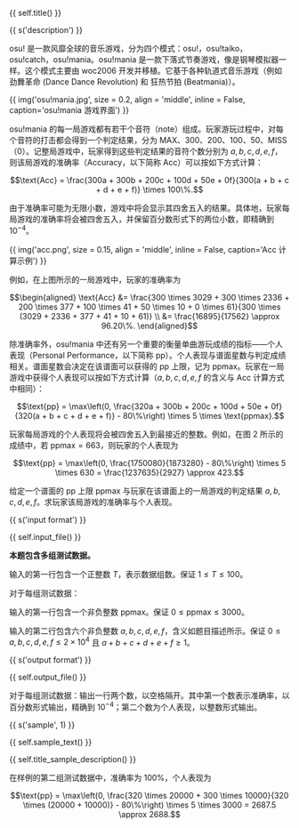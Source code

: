 {{ self.title() }}

{{ s('description') }}

osu! 是一款风靡全球的音乐游戏，分为四个模式：osu!，osu!taiko，osu!catch，osu!mania。osu!mania 是一款下落式节奏游戏，像是钢琴模拟器一样。这个模式主要由 woc2006 开发并移植。它基于各种轨道式音乐游戏（例如 劲舞革命 (Dance Dance Revolution) 和 狂热节拍 (Beatmania)）。

{{ img('osu!mania.jpg', size = 0.2, align = 'middle', inline = False, caption='osu!mania 游戏界面') }}

osu!mania 的每一局游戏都有若干个音符（note）组成。玩家游玩过程中，对每个音符的打击都会得到一个判定结果，分为 MAX、300、200、100、50、MISS（0）。记整局游戏中，玩家得到这些判定结果的音符个数分别为 $a, b, c, d, e, f$，则该局游戏的准确率（Accuracy，以下简称 Acc）可以按如下方式计算：

$$\text{Acc} = \frac{300a + 300b + 200c + 100d + 50e + 0f}{300(a + b + c + d + e + f)} \times 100\%.$$

由于准确率可能为无限小数，游戏中将会显示其四舍五入的结果。具体地，玩家每局游戏的准确率将会被四舍五入，并保留百分数形式下的两位小数，即精确到 $10 ^ {-4}$。

{{ img('acc.png', size = 0.15, align = 'middle', inline = False, caption='Acc 计算示例') }}

例如，在上图所示的一局游戏中，玩家的准确率为

$$\begin{aligned} \text{Acc} &= \frac{300 \times 3029 + 300 \times 2336 + 200 \times 377 + 100 \times 41 + 50 \times 10 + 0 \times 61}{300 \times (3029 + 2336 + 377 + 41 + 10 + 61)} \\ &= \frac{16895}{17562} \approx 96.20\%. \end{aligned}$$

除准确率外，osu!mania 中还有另一个重要的衡量单曲游玩成绩的指标——个人表现（Personal Performance，以下简称 pp）。个人表现与谱面星数与判定成绩相关。谱面星数会决定在该谱面可以获得的 pp 上限，记为 $\text{ppmax}$。玩家在一局游戏中获得个人表现可以按如下方式计算（$a, b, c, d, e, f$ 的含义与 Acc 计算方式中相同）：

$$\text{pp} = \max\left(0, \frac{320a + 300b + 200c + 100d + 50e + 0f}{320(a + b + c + d + e + f)} - 80\%\right) \times 5 \times \text{ppmax}.$$

玩家每局游戏的个人表现将会被四舍五入到最接近的整数。例如，在图 2 所示的成绩中，若 $\text{ppmax} = 663$，则玩家的个人表现为

$$\text{pp} = \max\left(0, \frac{1750080}{1873280} - 80\%\right) \times 5 \times 630 = \frac{1237635}{2927} \approx 423.$$

给定一个谱面的 pp 上限 $\text{ppmax}$ 与玩家在该谱面上的一局游戏的判定结果 $a, b, c, d, e, f$。求玩家该局游戏的准确率与个人表现。

{{ s('input format') }}

{{ self.input_file() }}

**本题包含多组测试数据。**

输入的第一行包含一个正整数 $T$，表示数据组数。保证 $1 \le T \le 100$。

对于每组测试数据：

输入的第一行包含一个非负整数 $\text{ppmax}$。保证 $0 \le \text{ppmax} \le 3000$。

输入的第二行包含六个非负整数 $a, b, c, d, e, f$，含义如题目描述所示。保证 $0 \le a, b, c, d, e, f \le 2 \times 10 ^ 4$ 且 $a + b + c + d + e + f \ge 1$。

{{ s('output format') }}

{{ self.output_file() }}

对于每组测试数据：输出一行两个数，以空格隔开。其中第一个数表示准确率，以百分数形式输出，精确到 $10 ^ {-4}$；第二个数为个人表现，以整数形式输出。

{{ s('sample', 1) }}

{{ self.sample_text() }}

{{ self.title_sample_description() }}

在样例的第二组测试数据中，准确率为 $100\%$，个人表现为

$$\text{pp} = \max\left(0, \frac{320 \times 20000 + 300 \times 10000}{320 \times (20000 + 10000)} - 80\%\right) \times 5 \times 3000 = 2687.5 \approx 2688.$$
